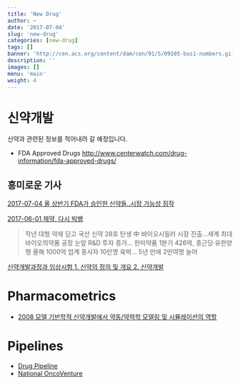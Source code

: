```yaml
---
title: 'New Drug'
author: ~
date: '2017-07-04'
slug: 'new-drug'
categories: [new-drug]
tags: []
banner: 'http://cen.acs.org/content/dam/cen/91/5/09105-bus1-numbers.gif'
description: ''
images: []
menu: 'main'
weight: 4
---
```


# 신약개발

신약과 관련된 정보를 적어내려 갈 예정입니다.

- FDA Approved Drugs <http://www.centerwatch.com/drug-information/fda-approved-drugs/>

## 흥미로운 기사

[2017-07-04 올 상반기 FDA가 승인한 신약들..시장 가능성 짐작](https://www.medipana.com/news/news_viewer.asp?NewsNum=203514&MainKind=A&NewsKind=5&vCount=12&vKind=1)

[2017-06-01 제약, 다시 빅뱅](http://biz.chosun.com/site/data/html_dir/2017/05/31/2017053101621.html#csidx1f0373de91b7fca9bfd0bb0384e3e40)
> 작년 대형 악재 딛고 국산 신약 28호 탄생
> 中 바이오시밀러 시장 진출…세계 최대 바이오의약품 공장 눈앞
> R&D 투자 증가… 한미약품 1분기 426억, 종근당·유한양행 올해 1000억
> 업계 종사자 10만명 육박… 5년 만에 2만여명 늘어

[신약개발과정과 임상시험 1. 신약의 정의 및 개요 2. 신약개발](https://www.google.co.kr/url?sa=t&rct=j&q=&esrc=s&source=web&cd=9&ved=0ahUKEwiIgYCegZ7UAhVBi5QKHSmUB1IQFghMMAg&url=http%3A%2F%2Fguro.kumc.or.kr%2Fcommon%2FdeptFileDownload.do%3FDP_CODE%3DGRPHD%26CID%3D948%26SEQ_NO%3D1&usg=AFQjCNEtznJ1-TE5jdJvaIvKSg2xpKtBeQ&sig2=-5uqkW_FIxFEwzD357gNrw)

# Pharmacometrics

- [2008 모델 기반학적 신약개발에서 약동/약력학 모델링 및 시뮬레이션의 역할](http://www.kccp.or.kr/erp/erpmenus/journal_contents/upLoadFiles/18(2)-84(08-25)(p.84~96).pdf)

# Pipelines

- [Drug Pipeline](https://en.wikipedia.org/wiki/Drug_pipeline)
- [National OncoVenture](http://nov.ncc.re.kr/joint-development/pipeline/#;)



